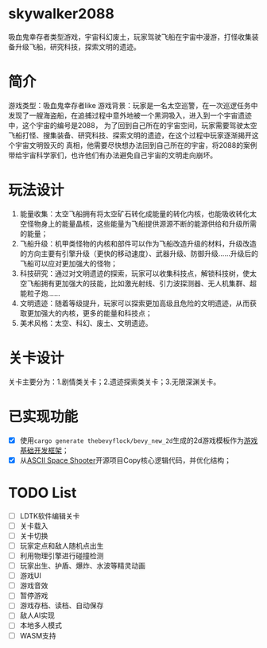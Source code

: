 # skywalker2088
吸血鬼幸存者类型游戏，宇宙科幻废土，玩家驾驶飞船在宇宙中漫游，打怪收集装备升级飞船，研究科技，探索文明的遗迹。

# 简介
游戏类型：吸血鬼幸存者like
游戏背景：玩家是一名太空巡警，在一次巡逻任务中发现了一艘海盗船，在追捕过程中意外地被一个黑洞吸入，进入到一个宇宙遗迹中，这个宇宙的编号是2088，
        为了回到自己所在的宇宙空间，玩家需要驾驶太空飞船打怪、搜集装备、研究科技、探索文明的遗迹，在这个过程中玩家逐渐揭开这个宇宙文明毁灭的
        真相，他需要尽快想办法回到自己所在的宇宙，将2088的案例带给宇宙科学家们，也许他们有办法避免自己宇宙的文明走向崩坏。

# 玩法设计
1. 能量收集：太空飞船拥有将太空矿石转化成能量的转化内核，也能吸收转化太空怪物身上的能量晶核，这些能量为飞船提供源源不断的能源供给和升级所需的能量；
2. 飞船升级：机甲类怪物的内核和部件可以作为飞船改造升级的材料，升级改造的方向主要有引擎升级（更快的移动速度）、武器升级、防御升级……升级后的飞船可以应对更加强大的怪物；
3. 科技研究：通过对文明遗迹的探索，玩家可以收集科技点，解锁科技树，使太空飞船拥有更加强大的技能，比如激光射线、引力波探测器、无人机集群、超能粒子炮……
4. 文明遗迹：随着等级提升，玩家可以探索更加高级且危险的文明遗迹，从而获取更加强大的内核，更多的能量和科技点；
5. 美术风格：太空、科幻、废土、文明遗迹。

# 关卡设计
关卡主要分为：1.剧情类关卡；2.遗迹探索类关卡；3.无限深渊关卡。

# 已实现功能
- [x] 使用`cargo generate thebevyflock/bevy_new_2d`生成的2d游戏模板作为[游戏基础开发框架](https://github.com/TheBevyFlock/bevy_new_2d)；
- [x] 从[ASCII Space Shooter](https://github.com/JamesHDuffield/ascii-rust)开源项目Copy核心逻辑代码，并优化结构；

# TODO List
- [ ] LDTK软件编辑关卡
- [ ] 关卡载入
- [ ] 关卡切换
- [ ] 玩家定点和敌人随机点出生
- [ ] 利用物理引擎进行碰撞检测
- [ ] 玩家出生、护盾、爆炸、水波等精灵动画
- [ ] 游戏UI
- [ ] 游戏音效
- [ ] 暂停游戏
- [ ] 游戏存档、读档、自动保存
- [ ] 敌人AI实现
- [ ] 本地多人模式
- [ ] WASM支持
